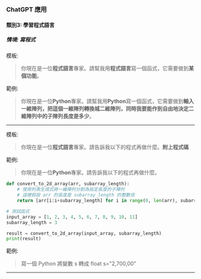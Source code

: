 ### ChatGPT 應用

#### 類別3: 學習程式語言
##### 情境: 寫程式

模板:
> 你現在是一位**程式語言**專家。請幫我用**程式語言**寫一個函式，它需要做到**某個功能**。

範例:
> 你現在是一位**Python**專家。請幫我用**Python**寫一個函式，它需要做到**輸入一維陣列，把這個一維陣列轉換城二維陣列，同時我要能作到自由地決定二維陣列中的子陣列長度是多少**。
---

模板:
> 你現在是一位**程式語言**專家。請告訴我以下的程式再做什麼。**附上程式碼**

範例:
> 你現在是一位**Python**專家。請告訴我以下的程式再做什麼。
```Python
def convert_to_2d_array(arr, subarray_length):
    # 使用列表生成式將一維陣列分割為指定長度的子陣列
    # 這裡假設 arr 的長度是 subarray_length 的整數倍
    return [arr[i:i+subarray_length] for i in range(0, len(arr), subarray_length)]

# 測試函式
input_array = [1, 2, 3, 4, 5, 6, 7, 8, 9, 10, 11]
subarray_length = 3

result = convert_to_2d_array(input_array, subarray_length)
print(result)
```

範例:
> 寫一個 Python 將變數 s 轉成 float
> s="2,700,00"
---
